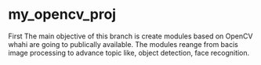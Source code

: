 # my_opencv_proj
 First
The main objective of this branch is create modules based on OpenCV whahi are going to publically available. The modules reange from bacis image processing to advance topic like, object detection, face recognition.
